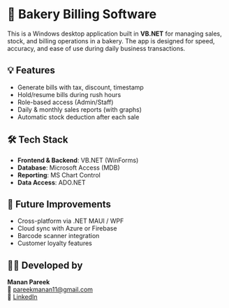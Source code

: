 # 🍞 Bakery Billing Software

This is a Windows desktop application built in **VB.NET** for managing sales, stock, and billing operations in a bakery. The app is designed for speed, accuracy, and ease of use during daily business transactions.

## 💡 Features

- Generate bills with tax, discount, timestamp
- Hold/resume bills during rush hours
- Role-based access (Admin/Staff)
- Daily & monthly sales reports (with graphs)
- Automatic stock deduction after each sale

## 🛠️ Tech Stack

- **Frontend & Backend**: VB.NET (WinForms)
- **Database**: Microsoft Access (MDB)
- **Reporting**: MS Chart Control
- **Data Access**: ADO.NET

## 🚀 Future Improvements

- Cross-platform via .NET MAUI / WPF
- Cloud sync with Azure or Firebase
- Barcode scanner integration
- Customer loyalty features

## 👨‍💻 Developed by

**Manan Pareek**  
📧 pareekmanan11@gmail.com  
🔗 [LinkedIn](https://www.linkedin.com/in/manan-pareek-8b0368277/)
